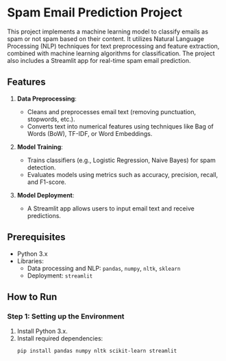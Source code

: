 # Spam Email Prediction Project

This project implements a machine learning model to classify emails as spam or not spam based on their content. It utilizes Natural Language Processing (NLP) techniques for text preprocessing and feature extraction, combined with machine learning algorithms for classification. The project also includes a Streamlit app for real-time spam email prediction.

## Features
1. **Data Preprocessing**:
   - Cleans and preprocesses email text (removing punctuation, stopwords, etc.).
   - Converts text into numerical features using techniques like Bag of Words (BoW), TF-IDF, or Word Embeddings.

2. **Model Training**:
   - Trains classifiers (e.g., Logistic Regression, Naive Bayes) for spam detection.
   - Evaluates models using metrics such as accuracy, precision, recall, and F1-score.

3. **Model Deployment**:
   - A Streamlit app allows users to input email text and receive predictions.

## Prerequisites
- Python 3.x
- Libraries:
  - Data processing and NLP: `pandas`, `numpy`, `nltk`, `sklearn`
  - Deployment: `streamlit`

## How to Run

### Step 1: Setting up the Environment
1. Install Python 3.x.
2. Install required dependencies:
   ```bash
   pip install pandas numpy nltk scikit-learn streamlit
